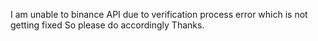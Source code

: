 I am unable to binance API due to verification process error which is not getting fixed
So please do accordingly
Thanks.
